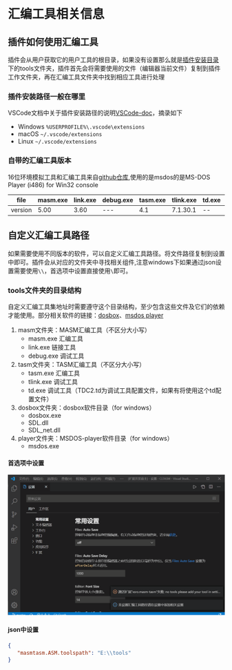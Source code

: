 # 汇编工具相关信息

## 插件如何使用汇编工具

插件会从用户获取它的用户工具的根目录，如果没有设置那么就是[插件安装目录](#插件安装路径一般在哪里)
下的tools文件夹，插件首先会将需要使用的文件（编辑器当前文件）复制到插件工作文件夹，再在汇编工具文件夹中找到相应工具进行处理

### 插件安装路径一般在哪里

VSCode文档中关于插件安装路径的说明[VSCode-doc](https://code.visualstudio.com/docs/editor/extension-gallery#_where-are-extensions-installed)，摘录如下

- Windows `%USERPROFILE%\.vscode\extensions`
- macOS `~/.vscode/extensions`
- Linux `~/.vscode/extensions`

### 自带的汇编工具版本

16位环境模拟工具和汇编工具来自[github仓库](https://github.com/xsro/VSC-ASMtasks/releases),使用的是msdos的是MS-DOS Player (i486) for Win32 console

|file|masm.exe|link.exe|debug.exe|tasm.exe|tlink.exe|td.exe|dosbox|msdos|
|---|----------|----------|----------|---------|----------|------|--------|--------|
|version|5.00|3.60|---|4.1|7.1.30.1|--|0.74|4/10/2020|

## 自定义汇编工具路径

如果需要使用不同版本的软件，可以自定义汇编工具路径。将文件路径复制到设置中即可。插件会从对应的文件夹中寻找相关组件,注意windows下如果通过json设置需要使用`\\`，首选项中设置直接使用`\`即可。

### tools文件夹的目录结构

自定义汇编工具集地址时需要遵守这个目录结构，至少包含这些文件及它们的依赖才能使用。部分相关软件的链接：[dosbox](https://dosbox.com)、[msdos player](http://takeda-toshiya.my.coocan.jp/msdos)

1. masm文件夹：MASM汇编工具（不区分大小写）
   - masm.exe 汇编工具
   - link.exe 链接工具
   - debug.exe 调试工具
2. tasm文件夹：TASM汇编工具（不区分大小写）
   - tasm.exe 汇编工具
   - tlink.exe 调试工具
   - td.exe 调试工具（TDC2.td为调试工具配置文件，如果有将使用这个td配置文件）
3. dosbox文件夹：dosbox软件目录（for windows）
   - dosbox.exe
   - SDL.dll
   - SDL_net.dll
4. player文件夹：MSDOS-player软件目录（for windows）
   - msdos.exe

#### 首选项中设置

![set the tool path](../pics/settools.gif)

#### json中设置

```json
{
   "masmtasm.ASM.toolspath": "E:\\tools"
}
```
